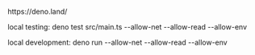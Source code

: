 <p>https://deno.land/</p>
<p>local testing: deno test src/main.ts --allow-net --allow-read --allow-env</p>
<p>local development: deno run --allow-net --allow-read --allow-env</p>
